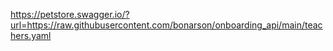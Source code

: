 https://petstore.swagger.io/?url=https://raw.githubusercontent.com/bonarson/onboarding_api/main/teachers.yaml
